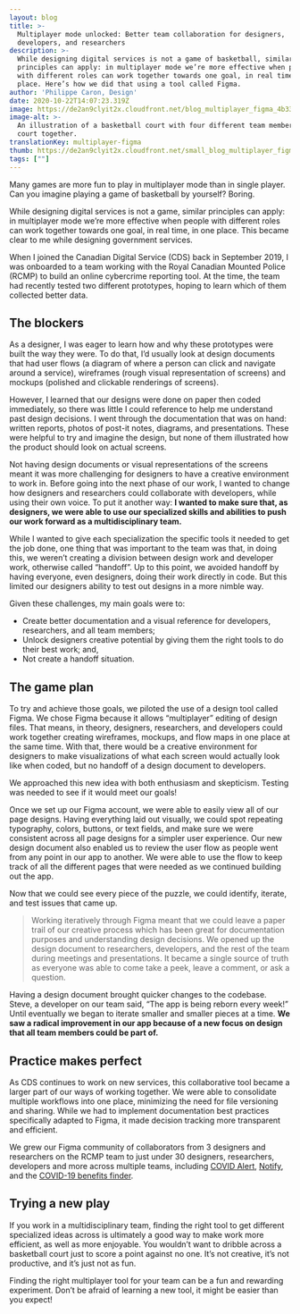 ```yaml
---
layout: blog
title: >-
  Multiplayer mode unlocked: Better team collaboration for designers,
  developers, and researchers
description: >-
  While designing digital services is not a game of basketball, similar
  principles can apply: in multiplayer mode we’re more effective when people
  with different roles can work together towards one goal, in real time, in one
  place. Here’s how we did that using a tool called Figma.
author: 'Philippe Caron, Design'
date: 2020-10-22T14:07:23.319Z
image: https://de2an9clyit2x.cloudfront.net/blog_multiplayer_figma_4b3304945a.jpg
image-alt: >-
  An illustration of a basketball court with four different team members on the
  court together.
translationKey: multiplayer-figma
thumb: https://de2an9clyit2x.cloudfront.net/small_blog_multiplayer_figma_4b3304945a.jpg
tags: [""]
---
```

Many games are more fun to play in multiplayer mode than in single player. Can you imagine playing a game of basketball by yourself? Boring.

While designing digital services is not a game, similar principles can apply: in multiplayer mode we’re more effective when people with different roles can work together towards one goal, in real time, in one place. This became clear to me while designing government services.

When I joined the Canadian Digital Service (CDS) back in September 2019, I was onboarded to a team working with the Royal Canadian Mounted Police (RCMP) to build an online cybercrime reporting tool. At the time, the team had recently tested two different prototypes, hoping to learn which of them collected better data.


## The blockers
As a designer, I was eager to learn how and why these prototypes were built the way they were. To do that, I’d usually look at design documents that had user flows (a diagram of where a person can click and navigate around a service), wireframes (rough visual representation of screens) and mockups (polished and clickable renderings of screens).

However, I learned that our designs were done on paper then coded immediately, so there was little I could reference to help me understand past design decisions. I went through the documentation that was on hand: written reports, photos of post-it notes, diagrams, and presentations. These were helpful to try and imagine the design, but none of them illustrated how the product should look on actual screens.

Not having design documents or visual representations of the screens meant it was more challenging for designers to have a creative environment to work in. Before going into the next phase of our work, I wanted to change how designers and researchers could collaborate with developers, while using their own voice. To put it another way: **I wanted to make sure that, as designers, we were able to use our specialized skills and abilities to push our work forward as a multidisciplinary team.**

While I wanted to give each specialization the specific tools it needed to get the job done, one thing that was important to the team was that, in doing this, we weren’t creating a division between design work and developer work, otherwise called “handoff”. Up to this point, we avoided handoff by having everyone, even designers, doing their work directly in code. But this limited our designers ability to test out designs in a more nimble way.

Given these challenges, my main goals were to:

* Create better documentation and a visual reference for developers, researchers, and all team members;
* Unlock designers creative potential by giving them the right tools to do their best work; and,
* Not create a handoff situation.

## The game plan
To try and achieve those goals, we piloted the use of a design tool called Figma. We chose Figma because it allows “multiplayer” editing of design files. That means, in theory, designers, researchers, and developers could work together creating wireframes, mockups, and flow maps in one place at the same time. With that, there would be a creative environment for designers to make visualizations of what each screen would actually look like when coded, but no handoff of a design document to developers.

We approached this new idea with both enthusiasm and skepticism. Testing was needed to see if it would meet our goals!

Once we set up our Figma account, we were able to easily view all of our page designs. Having everything laid out visually, we could spot repeating typography, colors, buttons, or text fields, and make sure we were consistent across all page designs for a simpler user experience. Our new design document also enabled us to review the user flow as people went from any point in our app to another. We were able to use the flow to keep track of all the different pages that were needed as we continued building out the app.

Now that we could see every piece of the puzzle, we could identify, iterate, and test issues that came up.

> Working iteratively through Figma meant that we could leave a paper trail of our creative process which has been great for documentation purposes and understanding design decisions. We opened up the design document to researchers, developers, and the rest of the team during meetings and presentations. It became a single source of truth as everyone was able to come take a peek, leave a comment, or ask a question.

Having a design document brought quicker changes to the codebase. Steve, a developer on our team said, “The app is being reborn every week!” Until eventually we began to iterate smaller and smaller pieces at a time. **We saw a radical improvement in our app because of a new focus on design that all team members could be part of.**
## Practice makes perfect
As CDS continues to work on new services, this collaborative tool became a larger part of our ways of working together. We were able to consolidate multiple workflows into one place, minimizing the need for file versioning and sharing. While we had to implement documentation best practices specifically adapted to Figma, it made decision tracking more transparent and efficient.

We grew our Figma community of collaborators from 3 designers and researchers on the RCMP team to just under 30 designers, researchers, developers and more across multiple teams, including [COVID Alert](https://www.canada.ca/en/public-health/services/diseases/coronavirus-disease-covid-19/covid-alert.html), [Notify](https://notification.alpha.canada.ca/), and the [COVID-19 benefits finder](https://covid-benefits.alpha.canada.ca/en/start).

## Trying a new play

If you work in a multidisciplinary team, finding the right tool to get different specialized ideas across is ultimately a good way to make work more efficient, as well as more enjoyable. You wouldn’t want to dribble across a basketball court just to score a point against no one. It’s not creative, it’s not productive, and it’s just not as fun.

Finding the right multiplayer tool for your team can be a fun and rewarding experiment. Don’t be afraid of learning a new tool, it might be easier than you expect!

